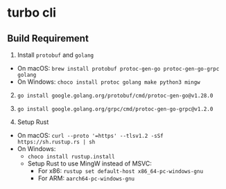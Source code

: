 # turbo cli

## Build Requirement

1. Install `protobuf` and `golang`

- On macOS: `brew install protobuf protoc-gen-go protoc-gen-go-grpc golang`
- On Windows: `choco install protoc golang make python3 mingw`

2. `go install google.golang.org/protobuf/cmd/protoc-gen-go@v1.28.0`
3. `go install google.golang.org/grpc/cmd/protoc-gen-go-grpc@v1.2.0`

4. Setup Rust

- On macOS: `curl --proto '=https' --tlsv1.2 -sSf https://sh.rustup.rs | sh`
- On Windows:
  - `choco install rustup.install`
  - Setup Rust to use MingW instead of MSVC:
    - For x86: `rustup set default-host x86_64-pc-windows-gnu`
    - For ARM: `aarch64-pc-windows-gnu`
